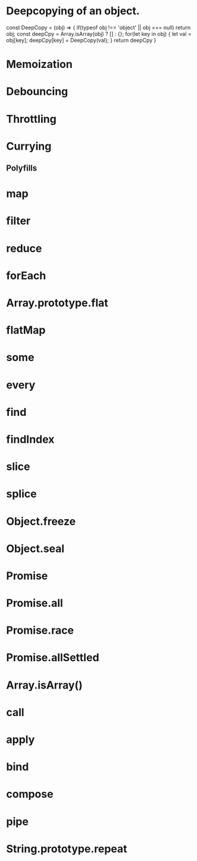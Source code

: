# Deepcopying of an object.
const DeepCopy = (obj) => {
  if(typeof obj !== 'object' || obj === null) return obj;
  const deepCpy = Array.isArray(obj) ? [] : {};
  for(let key in obj) {
    let val = obj[key];
    deepCpy[key] = DeepCopy(val);
  }
  return deepCpy
}
# Memoization
# Debouncing
# Throttling
# Currying

## Polyfills
# map
# filter
# reduce
# forEach
# Array.prototype.flat
# flatMap
# some
# every
# find
# findIndex
# slice
# splice
# Object.freeze
# Object.seal
# Promise
# Promise.all
# Promise.race
# Promise.allSettled
# Array.isArray()
# call
# apply
# bind
# compose
# pipe
# String.prototype.repeat
# 